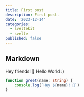 ```yaml
---
title: First post
description: First post.
date: '2023-12-14'
categories:
  - sveltekit
  - svelte
published: false
---
```


## Markdown

Hey friends! 👋
Hello World :) 

```ts
function greet(name: string) {
	console.log(`Hey ${name}! 👋`)
}
```
